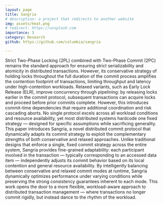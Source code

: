 ```yaml
---
layout: page
title: Sangria
# description: a project that redirects to another website
img: assets/heat.png
# redirect: https://unsplash.com
importance: 3
category: Research
github: https://github.com/columbia/sangria

---
```


Strict Two-Phase Locking (2PL) combined with Two-Phase Commit (2PC) remains the standard approach for ensuring strict serializability and atomicity in distributed transactions. However, its conservative strategy of holding locks throughout the full duration of the commit process amplifies the contention footprint of transactions, limiting throughput and latency under high-contention workloads. Relaxed variants, such as Early Lock Release (ELR), improve concurrency through pipelining: by releasing locks earlier in the commit protocol, subsequent transactions can acquire locks and proceed before prior commits complete. However, this introduces commit-time dependencies that require additional coordination and risk cascading aborts. No single protocol excels across all workload conditions and resource availability, yet most distributed systems hardcode one fixed strategy — designed for specific assumptions while sacrificing generality.
This paper introduces Sangria, a novel distributed commit protocol that dynamically adapts its commit strategy to exploit the complementary strengths of both conservative and relaxed approaches. Unlike traditional designs that enforce a single, fixed commit strategy across the entire system, Sangria provides fine-grained adaptability: each participant involved in the transaction — typically corresponding to an accessed data item — independently adjusts its commit behavior based on its local contention and general resource availability. By intelligently balancing between conservative and relaxed commit modes at runtime, Sangria dynamically optimizes performance under varying conditions while preserving the strong consistency guarantees inherent to each mode. This work opens the door to a more flexible, workload-aware approach to distributed transaction management — where transactions no longer commit rigidly, but instead dance to the rhythm of the workload.
 <br>

